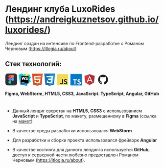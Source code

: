 # Лендинг клуба LuxoRides (https://andreigkuznetsov.github.io/luxorides/)
Лендинг создан на интенсиве по Frontend-разработке с Романом Черновым (https://itlogia.ru/about)

## Стек технологий:

![Firma](/img/figma.png) ![WebStorm](/img/ws.png) ![HTML5](/img/html.png) ![CSS](/img/css.png) ![JavaScript](/img/js.png) ![TypeScript](/img/ts.png) ![Angular](/img/angular.png) ![GitHub](/img/Github.png)

<b>Figma, WebStorm, HTML5, CSS3, JavaScript. TypeScript, Angular, GitHub</b>
#
- Данный лендиг сверстан на <b>HTML5</b>, <b>CSS3</b> с использованием <b>JavaScript</b> и <b>TypeScript</b>, по макету, размещенному в <b>Figma</b> (ссылка на [макет](https://www.figma.com/file/VmuUcwBg6YwwRHwP92gniv/Frontend-intensive-prototype?node-id=0%3A1))

- В качестве среды разработки использовался <b>WebStorm</b>

- Для разработки и сборки проекта использовался фрейворк <b>Angular</b>

- В качестве хостинга для данного лендинга используется <b>GitHub</b>, доступ к серверной части любезно предоставлен Романом Черновым (https://itlogia.ru/about).

